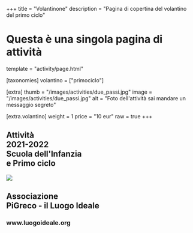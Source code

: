 +++
title = "Volantinone"
description = "Pagina di copertina del volantino del primo ciclo"

# Questa è una singola pagina di attività
template = "activity/page.html"

[taxonomies]
volantino = ["primociclo"]

[extra]
thumb = "/images/activities/due_passi.jpg"
image = "/images/activities/due_passi.jpg"
alt = "Foto dell'attività sai mandare un messaggio segreto"

[extra.volantino]
weight = 1
price = "10 eur"
raw = true
+++

<section class="page front-cover">
<h1>Attività<br/>2021-2022 <br/> Scuola dell'Infanzia <br/> e Primo ciclo </h1>
<img src="/images/logo.png">
<h2>Associazione<br>PiGreco - il Luogo Ideale</h2>
<h3>www.luogoideale.org</h3>
</section>
